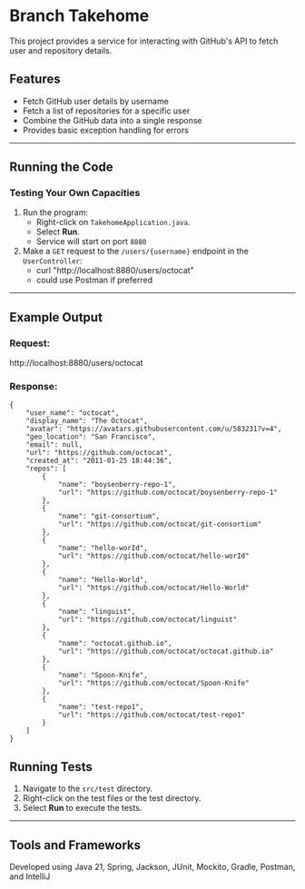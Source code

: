 # Branch Takehome

This project provides a service for interacting with GitHub's API to fetch user and repository details. 

## Features

- Fetch GitHub user details by username
- Fetch a list of repositories for a specific user
- Combine the GitHub data into a single response
- Provides basic exception handling for errors

---

## Running the Code

### Testing Your Own Capacities

1. Run the program:
   - Right-click on `TakehomeApplication.java`.
   - Select **Run**.
   - Service will start on port `8880`
2. Make a `GET` request to the `/users/{username}` endpoint in the `UserController`:
   - curl "http://localhost:8880/users/octocat"
   - could use Postman if preferred

---

## Example Output

### Request:

http://localhost:8880/users/octocat

### Response:

```
{
    "user_name": "octocat",
    "display_name": "The Octocat",
    "avatar": "https://avatars.githubusercontent.com/u/583231?v=4",
    "geo_location": "San Francisco",
    "email": null,
    "url": "https://github.com/octocat",
    "created_at": "2011-01-25 18:44:36",
    "repos": [
        {
            "name": "boysenberry-repo-1",
            "url": "https://github.com/octocat/boysenberry-repo-1"
        },
        {
            "name": "git-consortium",
            "url": "https://github.com/octocat/git-consortium"
        },
        {
            "name": "hello-worId",
            "url": "https://github.com/octocat/hello-worId"
        },
        {
            "name": "Hello-World",
            "url": "https://github.com/octocat/Hello-World"
        },
        {
            "name": "linguist",
            "url": "https://github.com/octocat/linguist"
        },
        {
            "name": "octocat.github.io",
            "url": "https://github.com/octocat/octocat.github.io"
        },
        {
            "name": "Spoon-Knife",
            "url": "https://github.com/octocat/Spoon-Knife"
        },
        {
            "name": "test-repo1",
            "url": "https://github.com/octocat/test-repo1"
        }
    ]
}

```

## Running Tests

1. Navigate to the `src/test` directory.
2. Right-click on the test files or the test directory.
3. Select **Run** to execute the tests.


---

## Tools and Frameworks

Developed using Java 21, Spring, Jackson, JUnit, Mockito, Gradle, Postman, and IntelliJ 